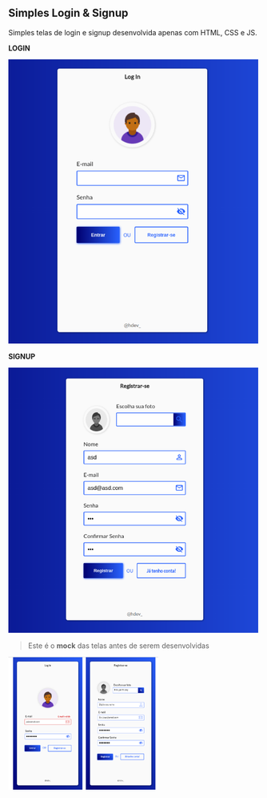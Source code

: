 ## Simples Login & Signup

Simples telas de login e signup desenvolvida apenas com HTML, CSS e JS.

**LOGIN**

<img src="src/imgs/login.png" alt="login" width="500">

**SIGNUP**

<img src="src/imgs/signup.png" alt="signup" width="500">

> Este é o **mock** das telas antes de serem desenvolvidas

<img src="src/imgs/mock.png" alt="mock" width="300">
